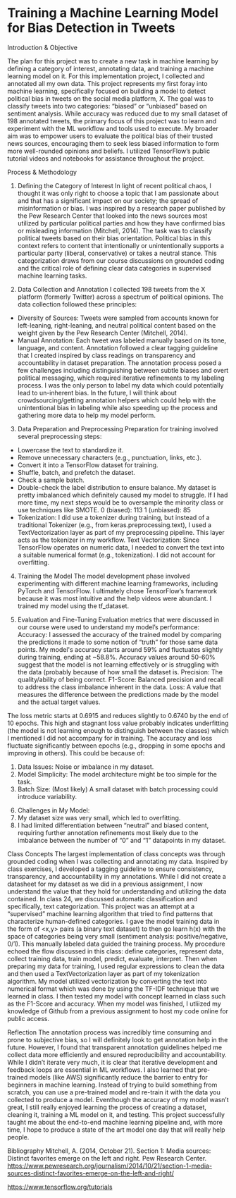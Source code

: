 # Training a Machine Learning Model for Bias Detection in Tweets

Introduction & Objective

The plan for this project was to create a new task in machine learning by defining a category of interest, annotating data, and training a machine learning model on it.  For this implementation project, I collected and annotated all my own data. This project represents my first foray into machine learning, specifically focused on building a model to detect political bias in tweets on the social media platform, X. The goal was to classify tweets into two categories: “biased” or “unbiased” based on sentiment analysis. While accuracy was reduced due to my small dataset of 198 annotated tweets, the primary focus of this project was to learn and experiment with the ML workflow and tools used to execute. My broader aim was to empower users to evaluate the political bias of their trusted news sources, encouraging them to seek less biased information to form more well-rounded opinions and beliefs. I utilized TensorFlow’s public tutorial videos and notebooks for assistance throughout the project.

Process & Methodology
1. Defining the Category of Interest
  In light of recent political chaos, I thought it was only right to choose a topic that I am passionate about and that has a significant impact on our society; the spread of misinformation or bias. I was inspired by a research paper published by the Pew Research Center that looked into the news sources most utilized by particular political parties and how they have confirmed bias or misleading information (Mitchell, 2014). The task was to classify political tweets based on their bias orientation. Political bias in this context refers to content that intentionally or unintentionally supports a particular party (liberal, conservative) or takes a neutral stance. This categorization draws from our course discussions on grounded coding and the critical role of defining clear data categories in supervised machine learning tasks.

2. Data Collection and Annotation
  I collected 198 tweets from the X platform (formerly Twitter) across a spectrum of political opinions. The data collection followed these principles:
- Diversity of Sources: Tweets were sampled from accounts known for left-leaning, right-leaning, and neutral political content based on the weight given by the Pew Research Center (Mitchell, 2014).
- Manual Annotation: Each tweet was labeled manually based on its tone, language, and content. Annotation followed a clear tagging guideline that I created inspired by class readings on transparency and accountability in dataset preparation.
  The annotation process posed a few challenges including distinguishing between subtle biases and overt political messaging, which required iterative refinements to my labeling process. I was the only person to label my data which could potentially lead to un-inherent bias. In the future, I will think about crowdsourcing/getting annotation helpers which could help with the unintentional bias in labeling while also speeding up the process and gathering more data to help my model perform.

3. Data Preparation and Preprocessing
Preparation for training involved several preprocessing steps:
- Lowercase the text to standardize it.
- Remove unnecessary characters (e.g., punctuation, links, etc.).
- Convert it into a TensorFlow dataset for training.
- Shuffle, batch, and prefetch the dataset.
- Check a sample batch.
- Double-check the label distribution to ensure balance.
My dataset is pretty imbalanced which definitely caused my model to struggle. If I had more time, my next steps would be to oversample the minority class or use techniques like SMOTE.
0  (biased):  113
1  (unbiased):  85
- Tokenization: I did use a tokenizer during training, but instead of a traditional Tokenizer (e.g., from keras.preprocessing.text), I used a TextVectorization layer as part of my preprocessing pipeline. This layer acts as the tokenizer in my workflow.
Text Vectorization: Since TensorFlow operates on numeric data, I needed to convert the text into a suitable numerical format (e.g., tokenization).
I did not account for overfitting.


4. Training the Model
  The model development phase involved experimenting with different machine learning frameworks, including PyTorch and TensorFlow. I ultimately chose TensorFlow’s framework because it was most intuitive and the help videos were abundant. I trained my model using the tf_dataset.

5. Evaluation and Fine-Tuning
  Evaluation metrics that were discussed in our course were used to understand my model’s performance:
Accuracy: I assessed the accuracy of the trained model by comparing the predictions it made to some notion of “truth” for those same data points.
My model's accuracy starts around 59% and fluctuates slightly during training, ending at ~58.8%.
Accuracy values around 50-60% suggest that the model is not learning effectively or is struggling with the data (probably because of how small the dataset is.
Precision: The quality/ability of being correct.
F1-Score: Balanced precision and recall to address the class imbalance inherent in the data.
Loss: A value that measures the difference between the predictions made by the model and the actual target values.

The loss metric starts at 0.6915 and reduces slightly to 0.6740 by the end of 10 epochs. This high and stagnant loss value probably indicates underfitting (the model is not learning enough to distinguish between the classes) which I mentioned I did not accompany for in training.
The accuracy and loss fluctuate significantly between epochs (e.g., dropping in some epochs and improving in others). This could be because of:
1) Data Issues: Noise or imbalance in my dataset.
2) Model Simplicity: The model architecture might be too simple for the task.
3) Batch Size: (Most likely) A small dataset with batch processing could introduce variability.

6. Challenges in My Model:
1. My dataset size was very small, which led to overfitting.
2. I had limited differentiation between “neutral” and biased content, requiring further annotation refinements most likely due to the imbalance between the number of “0” and “1” datapoints in my dataset.

Class Concepts
The largest implementation of class concepts was through grounded coding when I was collecting and annotating my data. Inspired by class exercises, I developed a tagging guideline to ensure consistency, transparency, and accountability in my annotations. While I did not create a datasheet for my dataset as we did in a previous assignment, I now understand the value that they hold for understanding and utilizing the data contained. 
In class 24, we discussed automatic classification and specifically, text categorization. This project was an attempt at a “supervised” machine learning algorithm that tried to find patterns that characterize human-defined categories. I gave the model training data in the form of <x,y> pairs (a binary text dataset) to then go learn h(x) with the space of categories being very small (sentiment analysis: positive/negative, 0/1). This manually labeled data guided the training process. My procedure echoed the flow discussed in this class: define categories, represent data, collect training data, train model, predict, evaluate, interpret. 
Then when preparing my data for training, I used regular expressions to clean the data and then used a TextVectorization layer as part of my tokenization algorithm. My model utilized vectorization by converting the text into numerical format which was done by using the TF-IDF technique that we learned in class. I then tested my model with concept learned in class such as the F1-Score and accuracy. When my model was finished, I utliized my knowledge of Github from a previous assignment to host my code online for public access. 

Reflection
The annotation process was incredibly time consuming and prone to subjective bias, so I will definitely look to get annotation help in the future. However, I found that transparent annotation guidelines helped me collect data more efficiently and ensured reproducibility and accountability. 
While I didn’t iterate very much, it is clear that iterative development and feedback loops are essential in ML workflows. I also learned that pre-trained models (like AWS) significantly reduce the barrier to entry for beginners in machine learning. Instead of trying to build something from scratch, you can use a pre-trained model and re-train it with the data you collected to produce a model.
Eventhough the accuracy of my model wasn’t great, I still really enjoyed learning the process of creating a dataset, cleaning it, training a ML model on it, and testing. This project successfully taught me about the end-to-end machine learning pipeline and, with more time, I hope to produce a state of the art model one day that will really help people.


Bibliography
Mitchell, A. (2014, October 21). Section 1: Media sources: Distinct favorites emerge on the left and right. Pew Research Center. https://www.pewresearch.org/journalism/2014/10/21/section-1-media-sources-distinct-favorites-emerge-on-the-left-and-right/ 

https://www.tensorflow.org/tutorials

